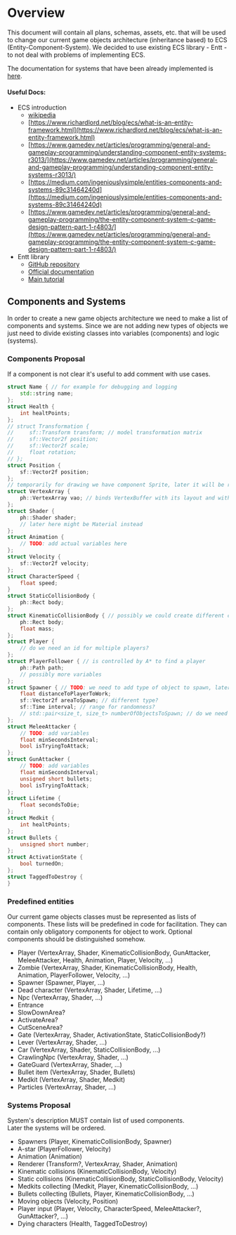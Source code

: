 # Overview
This document will contain all plans, schemas, assets, etc. that will be used to change our current game objects architecture (inheritance based) to ECS (Entity-Component-System). We decided to use existing ECS library - Entt - to not deal with problems of implementing ECS.

The documentation for systems that have been already implemented is [here](forProgrammers/ECS_architecture.md). 

#### Useful Docs:
- ECS introduction
  - [wikipedia](https://en.wikipedia.org/wiki/Entity_component_system)
  - [https://www.richardlord.net/blog/ecs/what-is-an-entity-framework.html](https://www.richardlord.net/blog/ecs/what-is-an-entity-framework.html)
  - [https://www.gamedev.net/articles/programming/general-and-gameplay-programming/understanding-component-entity-systems-r3013/](https://www.gamedev.net/articles/programming/general-and-gameplay-programming/understanding-component-entity-systems-r3013/)
  - [https://medium.com/ingeniouslysimple/entities-components-and-systems-89c31464240d](https://medium.com/ingeniouslysimple/entities-components-and-systems-89c31464240d)
  - [https://www.gamedev.net/articles/programming/general-and-gameplay-programming/the-entity-component-system-c-game-design-pattern-part-1-r4803/](https://www.gamedev.net/articles/programming/general-and-gameplay-programming/the-entity-component-system-c-game-design-pattern-part-1-r4803/)
- Entt library
  - [GitHub repository](https://github.com/skypjack/entt)
  - [Official documentation](https://skypjack.github.io/entt/)
  - [Main tutorial](https://skypjack.github.io/entt/autotoc_md8.html)

## Components and Systems
In order to create a new game objects architecture we need to make a list of components and systems.
 Since we are not adding new types of objects we just need to divide existing classes into variables (components) and logic (systems).

### Components Proposal
If a component is not clear it's useful to add comment with use cases.
```cpp
struct Name { // for example for debugging and logging
    std::string name;
};
struct Health {
    int healtPoints;
};
// struct Transformation {
//     sf::Transform transform; // model transformation matrix
//     sf::Vector2f position;
//     sf::Vector2f scale;
//     float rotation;
// };
struct Position {
    sf::Vector2f position;
};
// temporarily for drawing we have component Sprite, later it will be replaced by VertexArray and Shader
struct VertexArray {
    ph::VertexArray vao; // binds VertexBuffer with its layout and with IndexBuffer
};
struct Shader {
    ph::Shader shader;
    // later here might be Material instead
};
struct Animation {
    // TODO: add actual variables here
};
struct Velocity {
    sf::Vector2f velocity;
};
struct CharacterSpeed {
    float speed;
}
struct StaticCollisionBody {
    ph::Rect body;
};
struct KinematicCollisionBody { // possibly we could create different component for hitbox
    ph::Rect body;
    float mass;
};
struct Player {
    // do we need an id for multiple players?
};
struct PlayerFollower { // is controlled by A* to find a player
    ph::Path path;
    // possibly more variables
};
struct Spawner { // TODO: we need to add type of object to spawn, later it'll be done in scripting language
    float distanceToPlayerToWork;
    sf::Vector2f areaToSpawn; // different type?
    sf::Time interval; // range for randomness?
    // std::pair<size_t, size_t> numberOfObjectsToSpawn; // do we need custom amount?
};
struct MeleeAttacker {
    // TODO: add variables
    float minSecondsInterval;
    bool isTryingToAttack;
};
struct GunAttacker {
    // TODO: add variables
    float minSecondsInterval;
    unsigned short bullets;
    bool isTryingToAttack;
};
struct Lifetime {
    float secondsToDie;
};
struct Medkit {
    int healtPoints;
};
struct Bullets {
    unsigned short number;
};
struct ActivationState {
    bool turnedOn;
};
struct TaggedToDestroy {
}
```

### Predefined entities
Our current game objects classes must be represented as lists of components.
These lists will be predefined in code for facilitation.
They can contain only obligatory components for object to work.
Optional components should be distinguished somehow.

- Player (VertexArray, Shader, KinematicCollisionBody, GunAttacker, MeleeAttacker, Health, Animation, Player, Velocity, ...)
- Zombie (VertexArray, Shader, KinematicCollisionBody, Health, Animation, PlayerFollower, Velocity, ...)
- Spawner (Spawner, Player, ...)
- Dead character (VertexArray, Shader, Lifetime, ...)
- Npc (VertexArray, Shader, ...)
- Entrance
- SlowDownArea?
- ActivateArea?
- CutSceneArea?
- Gate (VertexArray, Shader, ActivationState, StaticCollisionBody?)
- Lever (VertexArray, Shader, ...)
- Car (VertexArray, Shader, StaticCollisionBody, ...)
- CrawlingNpc (VertexArray, Shader, ...)
- GateGuard (VertexArray, Shader, ...)
- Bullet item (VertexArray, Shader, Bullets)
- Medkit (VertexArray, Shader, Medkit)
- Particles (VertexArray, Shader, ...)

### Systems Proposal
System's description MUST contain list of used components.<br>
Later the systems will be ordered.
- Spawners (Player, KinematicCollisionBody, Spawner)
- A-star (PlayerFollower, Velocity)
- Animation (Animation)
- Renderer (Transform?, VertexArray, Shader, Animation)
- Kinematic collisions (KinematicCollisionBody, Velocity)
- Static collisions (KinematicCollisionBody, StaticCollisionBody, Velocity)
- Medkits collecting (Medkit, Player, KinematicCollisionBody, ...)
- Bullets collecting (Bullets, Player, KinematicCollisionBody, ...)
- Moving objects (Velocity, Position)
- Player input (Player, Velocity, CharacterSpeed, MeleeAttacker?, GunAttacker?, ...)
- Dying characters (Health, TaggedToDestroy)
